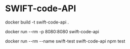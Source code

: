 # SWIFT-code-API

docker build -t swift-code-api .

docker run --rm -p 8080:8080 swift-code-api

docker run --rm --name swift-test swift-code-api npm test
